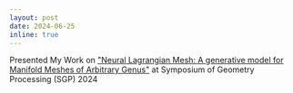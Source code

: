 ```yaml
---
layout: post
date: 2024-06-25
inline: true
---
```

Presented My Work on ["Neural Lagrangian Mesh: A generative model for Manifold Meshes of Arbitrary Genus"](/assets/pdf/Neural_Lagrangian_Mesh.pdf) at Symposium of Geometry Processing (SGP) 2024
